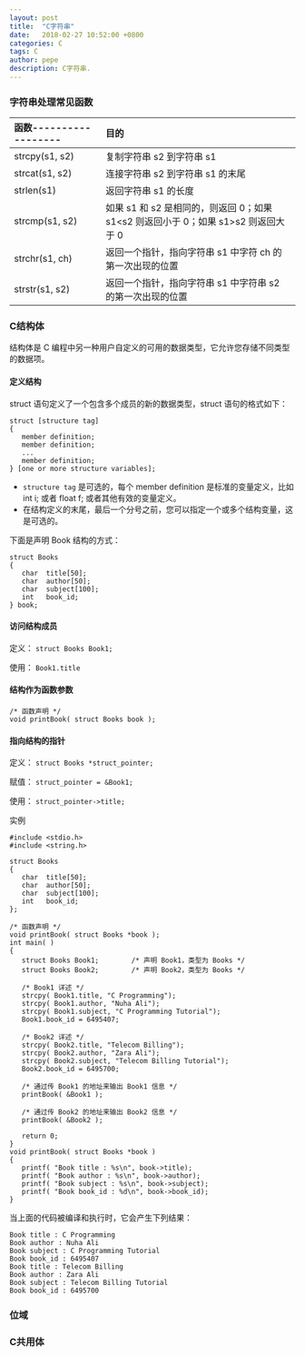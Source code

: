 ```yaml
---
layout: post
title:  "C字符串"
date:   2018-02-27 10:52:00 +0800
categories: C
tags: C
author: pepe
description: C字符串.
---
```


### **字符串处理常见函数**

|函数------------------ |目的|
| :--------             | :---- |
|strcpy(s1, s2)	        |复制字符串 s2 到字符串 s1|
|strcat(s1, s2)	        |连接字符串 s2 到字符串 s1 的末尾|
|strlen(s1)	            |返回字符串 s1 的长度|
|strcmp(s1, s2)	        |如果 s1 和 s2 是相同的，则返回 0；如果 s1<s2 则返回小于 0；如果 s1>s2 则返回大于 0|
|strchr(s1, ch)	        |返回一个指针，指向字符串 s1 中字符 ch 的第一次出现的位置|
|strstr(s1, s2)	        |返回一个指针，指向字符串 s1 中字符串 s2 的第一次出现的位置|

### **C结构体**

结构体是 C 编程中另一种用户自定义的可用的数据类型，它允许您存储不同类型的数据项。

#### 定义结构
struct 语句定义了一个包含多个成员的新的数据类型，struct 语句的格式如下：
```
struct [structure tag]
{
   member definition;
   member definition;
   ...
   member definition;
} [one or more structure variables];
```

* `structure tag` 是可选的，每个 member definition 是标准的变量定义，比如 int i; 或者 float f; 或者其他有效的变量定义。
* 在结构定义的末尾，最后一个分号之前，您可以指定一个或多个结构变量，这是可选的。

下面是声明 Book 结构的方式：
```
struct Books
{
   char  title[50];
   char  author[50];
   char  subject[100];
   int   book_id;
} book;
```

#### 访问结构成员

定义： `struct Books Book1; ` 

使用： `Book1.title`

#### 结构作为函数参数
```
/* 函数声明 */
void printBook( struct Books book );
```

#### 指向结构的指针

定义： `struct Books *struct_pointer;`

赋值： `struct_pointer = &Book1;`

使用： `struct_pointer->title;`


实例
```
#include <stdio.h>
#include <string.h>
 
struct Books
{
   char  title[50];
   char  author[50];
   char  subject[100];
   int   book_id;
};
 
/* 函数声明 */
void printBook( struct Books *book );
int main( )
{
   struct Books Book1;        /* 声明 Book1，类型为 Books */
   struct Books Book2;        /* 声明 Book2，类型为 Books */
 
   /* Book1 详述 */
   strcpy( Book1.title, "C Programming");
   strcpy( Book1.author, "Nuha Ali"); 
   strcpy( Book1.subject, "C Programming Tutorial");
   Book1.book_id = 6495407;
 
   /* Book2 详述 */
   strcpy( Book2.title, "Telecom Billing");
   strcpy( Book2.author, "Zara Ali");
   strcpy( Book2.subject, "Telecom Billing Tutorial");
   Book2.book_id = 6495700;
 
   /* 通过传 Book1 的地址来输出 Book1 信息 */
   printBook( &Book1 );
 
   /* 通过传 Book2 的地址来输出 Book2 信息 */
   printBook( &Book2 );
 
   return 0;
}
void printBook( struct Books *book )
{
   printf( "Book title : %s\n", book->title);
   printf( "Book author : %s\n", book->author);
   printf( "Book subject : %s\n", book->subject);
   printf( "Book book_id : %d\n", book->book_id);
}
```
当上面的代码被编译和执行时，它会产生下列结果：
```
Book title : C Programming
Book author : Nuha Ali
Book subject : C Programming Tutorial
Book book_id : 6495407
Book title : Telecom Billing
Book author : Zara Ali
Book subject : Telecom Billing Tutorial
Book book_id : 6495700
```
### **位域**




### **C共用体**


















